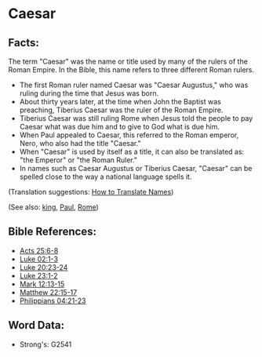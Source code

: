 # Caesar #

## Facts: ##

The term "Caesar" was the name or title used by many of the rulers of the Roman Empire. In the Bible, this name refers to three different Roman rulers.

* The first Roman ruler named Caesar was "Caesar Augustus," who was ruling during the time that Jesus was born.
* About thirty years later, at the time when John the Baptist was preaching, Tiberius Caesar was the ruler of the Roman Empire. 
* Tiberius Caesar was still ruling Rome when Jesus told the people to pay Caesar what was due him and to give to God what is due him.
* When Paul appealed to Caesar, this referred to the Roman emperor, Nero, who also had the title "Caesar."
* When "Caesar" is used by itself as a title, it can also be translated as: "the Emperor" or "the Roman Ruler."
* In names such as Caesar Augustus or Tiberius Caesar, "Caesar" can be spelled close to the way a national language spells it.

(Translation suggestions: [How to Translate Names](rc://en/ta/man/translate/translate-names))

(See also: [king](../other/king.md), [Paul](../names/paul.md), [Rome](../names/rome.md))

## Bible References: ##

* [Acts 25:6-8](rc://en/tn/help/act/25/06)
* [Luke 02:1-3](rc://en/tn/help/luk/02/01)
* [Luke 20:23-24](rc://en/tn/help/luk/20/23)
* [Luke 23:1-2](rc://en/tn/help/luk/23/01)
* [Mark 12:13-15](rc://en/tn/help/mrk/12/13)
* [Matthew 22:15-17](rc://en/tn/help/mat/22/15)
* [Philippians 04:21-23](rc://en/tn/help/php/04/21)

## Word Data: ##

* Strong's: G2541
